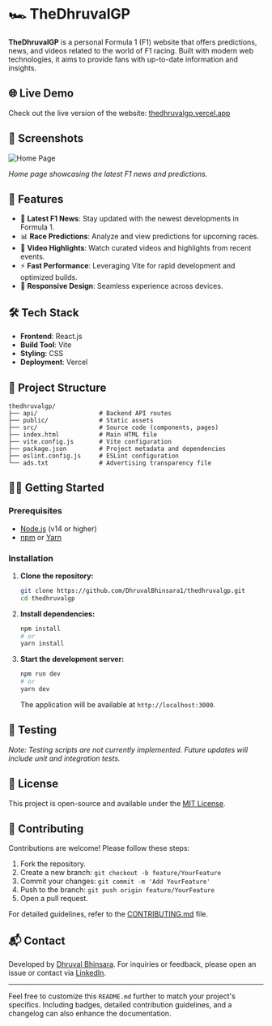 # 🏎️ TheDhruvalGP

**TheDhruvalGP** is a personal Formula 1 (F1) website that offers predictions, news, and videos related to the world of F1 racing. Built with modern web technologies, it aims to provide fans with up-to-date information and insights.

## 🌐 Live Demo

Check out the live version of the website: [thedhruvalgp.vercel.app](https://thedhruvalgp.vercel.app)

## 📸 Screenshots

![Home Page](./public/screenshots/homepage.png)

*Home page showcasing the latest F1 news and predictions.*

## 🚀 Features

- 📰 **Latest F1 News**: Stay updated with the newest developments in Formula 1.
- 📊 **Race Predictions**: Analyze and view predictions for upcoming races.
- 🎥 **Video Highlights**: Watch curated videos and highlights from recent events.
- ⚡ **Fast Performance**: Leveraging Vite for rapid development and optimized builds.
- 📱 **Responsive Design**: Seamless experience across devices.

## 🛠️ Tech Stack

- **Frontend**: React.js
- **Build Tool**: Vite
- **Styling**: CSS
- **Deployment**: Vercel

## 📁 Project Structure

```
thedhruvalgp/
├── api/                 # Backend API routes
├── public/              # Static assets
├── src/                 # Source code (components, pages)
├── index.html           # Main HTML file
├── vite.config.js       # Vite configuration
├── package.json         # Project metadata and dependencies
├── eslint.config.js     # ESLint configuration
└── ads.txt              # Advertising transparency file
```

## 🧑‍💻 Getting Started

### Prerequisites

- [Node.js](https://nodejs.org/) (v14 or higher)
- [npm](https://www.npmjs.com/) or [Yarn](https://yarnpkg.com/)

### Installation

1. **Clone the repository:**

   ```bash
   git clone https://github.com/DhruvalBhinsara1/thedhruvalgp.git
   cd thedhruvalgp
   ```

2. **Install dependencies:**

   ```bash
   npm install
   # or
   yarn install
   ```

3. **Start the development server:**

   ```bash
   npm run dev
   # or
   yarn dev
   ```

   The application will be available at `http://localhost:3000`.

## 🧪 Testing

*Note: Testing scripts are not currently implemented. Future updates will include unit and integration tests.*

## 📄 License

This project is open-source and available under the [MIT License](LICENSE).

## 🤝 Contributing

Contributions are welcome! Please follow these steps:

1. Fork the repository.
2. Create a new branch: `git checkout -b feature/YourFeature`
3. Commit your changes: `git commit -m 'Add YourFeature'`
4. Push to the branch: `git push origin feature/YourFeature`
5. Open a pull request.

For detailed guidelines, refer to the [CONTRIBUTING.md](CONTRIBUTING.md) file.

## 📬 Contact

Developed by [Dhruval Bhinsara](https://github.com/DhruvalBhinsara1). For inquiries or feedback, please open an issue or contact via [LinkedIn](https://www.linkedin.com/in/dhruvalbhinsara).

---

Feel free to customize this `README.md` further to match your project's specifics. Including badges, detailed contribution guidelines, and a changelog can also enhance the documentation. 
